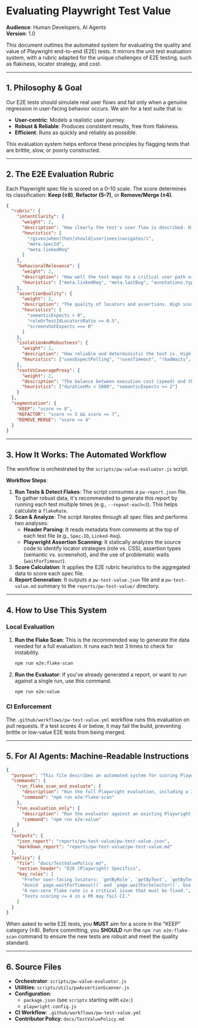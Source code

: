 # Evaluating Playwright Test Value

**Audience**: Human Developers, AI Agents  
**Version**: 1.0

This document outlines the automated system for evaluating the quality and value of Playwright end-to-end (E2E) tests. It mirrors the unit test evaluation system, with a rubric adapted for the unique challenges of E2E testing, such as flakiness, locator strategy, and cost.

---

## 1. Philosophy & Goal

Our E2E tests should simulate real user flows and fail only when a genuine regression in user-facing behavior occurs. We aim for a test suite that is:

- **User-centric**: Models a realistic user journey.
- **Robust & Reliable**: Produces consistent results, free from flakiness.
- **Efficient**: Runs as quickly and reliably as possible.

This evaluation system helps enforce these principles by flagging tests that are brittle, slow, or poorly constructed.

---

## 2. The E2E Evaluation Rubric

Each Playwright spec file is scored on a 0–10 scale. The score determines its classification: **Keep (≥8)**, **Refactor (5–7)**, or **Remove/Merge (≤4)**.

```json
{
  "rubric": {
    "intentClarity": {
      "weight": 2,
      "description": "How clearly the test's user flow is described. High scores for descriptive titles (e.g., using 'given/when/then', 'user navigates') and links to requirements.",
      "heuristics": [
        "/given|when|then|should|user|sees|navigates/i",
        "meta.specId",
        "meta.linkedReq"
      ]
    },
    "behavioralRelevance": {
      "weight": 2,
      "description": "How well the test maps to a critical user path or bug fix. High scores for tests linked to a PRD, issue, or annotated as covering a specific feature.",
      "heuristics": ["meta.linkedReq", "meta.lastBug", "annotations.type.includes('issue')"]
    },
    "assertionQuality": {
      "weight": 2,
      "description": "The quality of locators and assertions. High scores for using user-facing locators (`getByRole`, `getByTestId`) and semantic assertions. Low scores for screenshot-only tests or heavy reliance on CSS/XPath.",
      "heuristics": [
        "semanticExpects > 0",
        "roleOrTestIdLocatorsRatio >= 0.5",
        "screenshotExpects === 0"
      ]
    },
    "isolationAndRobustness": {
      "weight": 2,
      "description": "How reliable and deterministic the test is. High scores for using Playwright's auto-waiting `expect` and avoiding hard-coded waits. Low scores for `waitForTimeout` or a non-zero flake rate.",
      "heuristics": ["usesExpectPolling", "!usesTimeout", "!badWaits", "flakeRate === 0"]
    },
    "costVsCoverageProxy": {
      "weight": 2,
      "description": "The balance between execution cost (speed) and the density of verifications. High scores for fast tests with multiple semantic assertions.",
      "heuristics": ["durationMs < 5000", "semanticExpects >= 2"]
    }
  },
  "segmentation": {
    "KEEP": "score >= 8",
    "REFACTOR": "score >= 5 && score <= 7",
    "REMOVE_MERGE": "score <= 4"
  }
}
```

---

## 3. How It Works: The Automated Workflow

The workflow is orchestrated by the `scripts/pw-value-evaluator.js` script.

**Workflow Steps**:

1. **Run Tests & Detect Flakes**: The script consumes a `pw-report.json` file. To gather robust data, it's recommended to generate this report by running each test multiple times (e.g., `--repeat-each=3`). This helps calculate a `flakeRate`.
2. **Scan & Analyze**: The script iterates through all spec files and performs two analyses:
    - **Header Parsing**: It reads metadata from comments at the top of each test file (e.g., `Spec-ID`, `Linked-Req`).
    - **Playwright Assertion Scanning**: It statically analyzes the source code to identify locator strategies (role vs. CSS), assertion types (semantic vs. screenshot), and the use of problematic waits (`waitForTimeout`).
3. **Score Calculation**: It applies the E2E rubric heuristics to the aggregated data to score each spec file.
4. **Report Generation**: It outputs a `pw-test-value.json` file and a `pw-test-value.md` summary to the `reports/pw-test-value/` directory.

---

## 4. How to Use This System

### Local Evaluation

1. **Run the Flake Scan**:
    This is the recommended way to generate the data needed for a full evaluation. It runs each test 3 times to check for instability.

    ```bash
    npm run e2e:flake-scan
    ```

2. **Run the Evaluator**:
    If you've already generated a report, or want to run against a single run, use this command.

    ```bash
    npm run e2e:value
    ```

### CI Enforcement

The `.github/workflows/pw-test-value.yml` workflow runs this evaluation on pull requests. If a test scores 4 or below, it may fail the build, preventing brittle or low-value E2E tests from being merged.

---

## 5. For AI Agents: Machine-Readable Instructions

```json
{
  "purpose": "This file describes an automated system for scoring Playwright E2E tests based on a quality rubric.",
  "commands": {
    "run_flake_scan_and_evaluate": {
      "description": "Run the full Playwright evaluation, including a 3-run flake scan, and generate the report.",
      "command": "npm run e2e:flake-scan"
    },
    "run_evaluation_only": {
      "description": "Run the evaluator against an existing Playwright JSON report.",
      "command": "npm run e2e:value"
    }
  },
  "outputs": {
    "json_report": "reports/pw-test-value/pw-test-value.json",
    "markdown_report": "reports/pw-test-value/pw-test-value.md"
  },
  "policy": {
    "file": "docs/TestValuePolicy.md",
    "section_header": "E2E (Playwright) Specifics",
    "key_rules": [
      "Prefer user-facing locators: `getByRole`, `getByText`, `getByTestId`.",
      "Avoid `page.waitForTimeout()` and `page.waitForSelector()`. Use auto-retrying `expect()` polls instead.",
      "A non-zero flake rate is a critical issue that must be fixed.",
      "Tests scoring <= 4 in a PR may fail CI."
    ]
  }
}
```

When asked to write E2E tests, you **MUST** aim for a score in the "KEEP" category (≥8). Before committing, you **SHOULD** run the `npm run e2e:flake-scan` command to ensure the new tests are robust and meet the quality standard.

---

## 6. Source Files

- **Orchestrator**: `scripts/pw-value-evaluator.js`
- **Utilities**: `scripts/utils/pwAssertionScanner.js`
- **Configuration**:
  - `package.json` (see `scripts` starting with `e2e:`)
  - `playwright.config.js`
- **CI Workflow**: `.github/workflows/pw-test-value.yml`
- **Contributor Policy**: `docs/TestValuePolicy.md`
